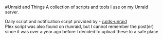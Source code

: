 #Unraid and Things
A collection of scripts and tools I use on my Unraid server.


Daily script and notification script provided by - [/u/ds-unraid](https://www.reddit.com/r/unRAID/comments/l1bf8m/userscripts_to_clean_up_radarrsonarr_overnight/)  
Plex script was also found on r/unraid, but I cannot remember the post(er) since it was over a year ago before I decided to upload these to a safe place
